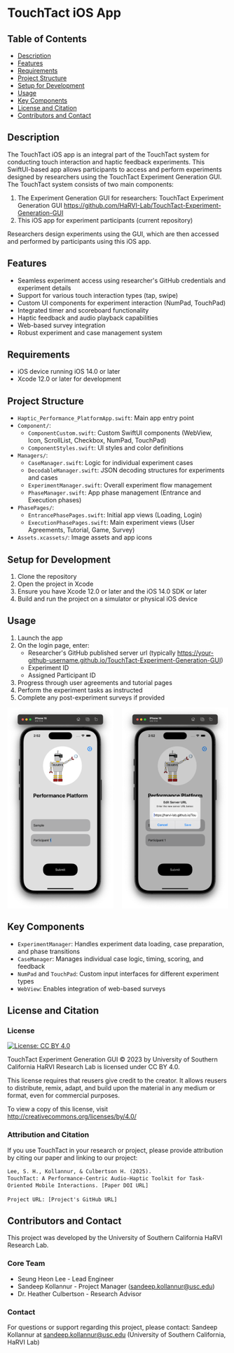 # TouchTact iOS App

## Table of Contents
- [Description](#description)
- [Features](#features)
- [Requirements](#requirements)
- [Project Structure](#project-structure)
- [Setup for Development](#setup-for-development)
- [Usage](#usage)
- [Key Components](#key-components)
- [License and Citation](#license-and-citation)
- [Contributors and Contact](#contributors-and-contact)

## Description
The TouchTact iOS app is an integral part of the TouchTact system for conducting touch interaction and haptic feedback experiments. This SwiftUI-based app allows participants to access and perform experiments designed by researchers using the TouchTact Experiment Generation GUI.
The TouchTact system consists of two main components:

1. The Experiment Generation GUI for researchers: TouchTact Experiment Generation GUI
  https://github.com/HaRVI-Lab/TouchTact-Experiment-Generation-GUI
2. This iOS app for experiment participants (current repository)

Researchers design experiments using the GUI, which are then accessed and performed by participants using this iOS app.

## Features
- Seamless experiment access using researcher's GitHub credentials and experiment details
- Support for various touch interaction types (tap, swipe)
- Custom UI components for experiment interaction (NumPad, TouchPad)
- Integrated timer and scoreboard functionality
- Haptic feedback and audio playback capabilities
- Web-based survey integration
- Robust experiment and case management system

## Requirements
- iOS device running iOS 14.0 or later
- Xcode 12.0 or later for development

## Project Structure
- `Haptic_Performance_PlatformApp.swift`: Main app entry point
- `Component/`:
  - `ComponentCustom.swift`: Custom SwiftUI components (WebView, Icon, ScrollList, Checkbox, NumPad, TouchPad)
  - `ComponentStyles.swift`: UI styles and color definitions
- `Managers/`:
  - `CaseManager.swift`: Logic for individual experiment cases
  - `DecodableManager.swift`: JSON decoding structures for experiments and cases
  - `ExperimentManager.swift`: Overall experiment flow management
  - `PhaseManager.swift`: App phase management (Entrance and Execution phases)
- `PhasePages/`:
  - `EntrancePhasePages.swift`: Initial app views (Loading, Login)
  - `ExecutionPhasePages.swift`: Main experiment views (User Agreements, Tutorial, Game, Survey)
- `Assets.xcassets/`: Image assets and app icons

## Setup for Development
1. Clone the repository
2. Open the project in Xcode
3. Ensure you have Xcode 12.0 or later and the iOS 14.0 SDK or later
4. Build and run the project on a simulator or physical iOS device

## Usage
1. Launch the app
2. On the login page, enter:
   - Researcher's GitHub published server url (typically https://your-github-username.github.io/TouchTact-Experiment-Generation-GUI)
   - Experiment ID
   - Assigned Participant ID
3. Progress through user agreements and tutorial pages
4. Perform the experiment tasks as instructed
5. Complete any post-experiment surveys if provided

<div style="display: flex; justify-content: space-between;">
  <img src="/Haptic%20Performance%20Platform/Reference/Login.png" alt="Login" width="48%"/>
  <img src="/Haptic%20Performance%20Platform/Reference/ServerURL.png" alt="GitHub Server URL Input" width="48%"/>
</div>

## Key Components
- `ExperimentManager`: Handles experiment data loading, case preparation, and phase transitions
- `CaseManager`: Manages individual case logic, timing, scoring, and feedback
- `NumPad` and `TouchPad`: Custom input interfaces for different experiment types
- `WebView`: Enables integration of web-based surveys

## License and Citation

### License
[![License: CC BY 4.0](https://img.shields.io/badge/License-CC%20BY%204.0-lightgrey.svg)](http://creativecommons.org/licenses/by/4.0/)

TouchTact Experiment Generation GUI © 2023 by University of Southern California HaRVI Research Lab is licensed under CC BY 4.0. 

This license requires that reusers give credit to the creator. It allows reusers to distribute, remix, adapt, and build upon the material in any medium or format, even for commercial purposes.

To view a copy of this license, visit http://creativecommons.org/licenses/by/4.0/

### Attribution and Citation

If you use TouchTact in your research or project, please provide attribution by citing our paper and linking to our project:

```
Lee, S. H., Kollannur, & Culbertson H. (2025). 
TouchTact: A Performance-Centric Audio-Haptic Toolkit for Task-Oriented Mobile Interactions. [Paper DOI URL]

Project URL: [Project's GitHub URL]
```
## Contributors and Contact
This project was developed by the University of Southern California HaRVI Research Lab.

### Core Team
- Seung Heon Lee - Lead Engineer
- Sandeep Kollannur - Project Manager (sandeep.kollannur@usc.edu)
- Dr. Heather Culbertson - Research Advisor

### Contact
For questions or support regarding this project, please contact:
Sandeep Kollannur at sandeep.kollannur@usc.edu (University of Southern California, HaRVI Lab)